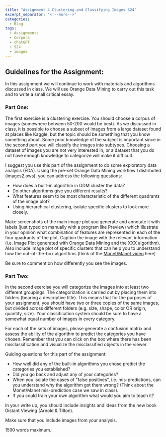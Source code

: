 ```yaml
---
title: "Assignment 4 Clustering and Classifying Images S24"
excerpt_separator: "<!--more-->"
categories:
  - Blog
tags:
  - Assignments
  - Corpora
  - chatGPT
  - S24
  - images
---
```



## Guidelines for the Assignment:  

In this assignment we will continue to work with materials and algorithms discussed in class. We will use Orange Data Mining to carry out this task and to write a small critical essay. 

### Part One: 

The first exercise is a clustering exercise. You should choose a corpus of images (somewhere between 50-200 would be best). As we discussed in class, it is possible to choose a subset of images from a large dataset found at places like Kaggle, but the topic should be something that you know something about. Some prior knowledge of the subject is important since in the second part you will classify the images into subtypes. Choosing a dataset of images you are not very interested in, or a dataset that you do not have enough knowledge to categorize will make it difficult. 

I suggest you use this part of the assignment to do some exploratory data analysis (EDA). Using the pre-set Orange Data Mining workflow I distributed (images2.ows), you can address the following questions: 

- How does a built-in algorithm in ODM cluster the data? 
- Do other algorithms give you different results? 
- What features seem to be most characteristic of the different quadrants of the image plot? 
- Using hierarchical clustering, isolate specific clusters to look more closely.

Make screenshots of the main image plot you generate and annotate it with labels (just typed on manually with a program like Preview) which illustrate in your opinion what combination of features are represented in each of the four quadrants of the plot. Caption the image with the relevant information (i.e. Image Plot generated with Orange Data Mining and the XXX algorithm). Also include image plot of specific clusters that can help you to understand how the out-of-the-box algorithms (think of the [Monet/Manet video](https://orangedatamining.com/blog/clustering-of-monet-and-manet/) here)

Be sure to comment on how differently you see the images. 

### Part Two:

In the second exercise you will categorize the images into at least two different groupings. The categorization is carried out by placing them into folders (bearing a descriptive title). This means that for the purposes of your assignment, you should have two or three copies of the same images, but divided across different folders (e.g. size, shape, color OR origin, quantity, size). Your classification system should be sure to have a somewhat equal number of images in every category. 

For each of the sets of images, please generate a confusion matrix and assess the ability of the algorithm to predict the categories you have chosen. Remember that you can click on the box where there has been misclassification and visualize the misclassified objects in the viewer. 

Guiding questions for this part of the assignment: 

- How well did any of the built-in algorithms you chose predict the categories you established?
- Did you go back and adjust any of your categories? 
- When you isolate the cases of "false positives", i.e. mis-predictions, can you understand why the algorithm got them wrong? (Think about the Monet/Manet mis-prediction case we saw in class).
- If you could train your own algorithm what would you aim to teach it? 


In your write up, you should include insights and ideas from the new book Distant Viewing (Arnold & Tilton). 

Make sure that you include images from your analysis. 

1500 words maximum. 
